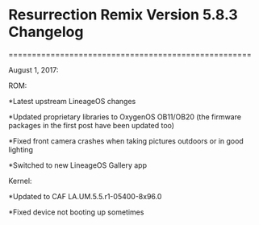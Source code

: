 # Resurrection Remix Version 5.8.3 Changelog
====================================================


August 1, 2017:

ROM:

*Latest upstream LineageOS changes

*Updated proprietary libraries to OxygenOS OB11/OB20 (the firmware packages in the first post have been updated too)

*Fixed front camera crashes when taking pictures outdoors or in good lighting

*Switched to new LineageOS Gallery app

Kernel:

*Updated to CAF LA.UM.5.5.r1-05400-8x96.0

*Fixed device not booting up sometimes

